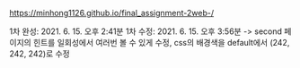 https://minhong1126.github.io/final_assignment-2web-/

1차 완성: 2021. 6. 15. 오후 2:41분
1차 수정: 2021. 6. 15. 오후 3:56분 -> second 페이지의 힌트를 일회성에서 여러번 볼 수 있게 수정, css의 배경색을 default에서 (242, 242, 242)로 수정
